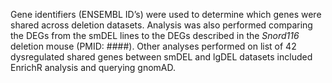 Gene identifiers (ENSEMBL ID’s) were used to determine which genes were shared across deletion datasets.
Analysis was also performed comparing the DEGs from the smDEL lines to the DEGs described in the *Snord116* deletion mouse (PMID: ####).
Other analyses performed on list of 42 dysregulated shared genes between smDEL and lgDEL datasets included EnrichR analysis and querying gnomAD.
